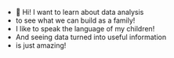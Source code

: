 - 👋 Hi! I want to learn about data analysis
- to see what we can build as a family!
- I like to speak the language of my children!
- And seeing data turned into useful information
- is just amazing!

<!---
CSTCR/CSTCR is a ✨ special ✨ repository because its `README.md` (this file) appears on your GitHub profile.
You can click the Preview link to take a look at your changes.
--->
